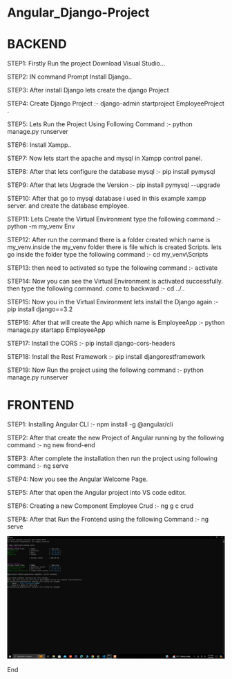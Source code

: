 # Angular_Django-Project

# BACKEND
STEP1: Firstly Run the project Download Visual Studio...



STEP2: IN command Prompt Install Django..




STEP3: After install Django lets create the django Project




STEP4: Create Django Project  :-
       django-admin startproject EmployeeProject .



       
STEP5: Lets Run the Project Using Following Command  :-
       python manage.py runserver



       
STEP6: Install Xampp..




STEP7: Now lets start the apache and mysql in Xampp control panel.




STEP8: After that lets configure the database mysql  :-
     pip install pymysql



     
STEP9: After that lets Upgrade the Version  :-
       pip install pymysql --upgrade



       
STEP10: After that go to mysql database i used in this example xampp server. and create the database employee.




STEP11: Lets Create the Virtual Environment type the following command   :-
        python -m my_venv Env



        
STEP12: After run the command there is a folder created which name is my_venv.inside the my_venv folder there is file which is created Scripts. lets go inside the folder type the following command    :-
        cd my_venv\Scripts



        
STEP13: then need to activated so type the following command    :-
     activate



     
STEP14: Now you can see the Virtual Environment is activated successfully. then type the following command. come to backward   :-
        cd ../..



        
STEP15: Now you in the Virtual Environment lets install the Django again   :-
        pip install django==3.2



        
STEP16: After that will create the App which name is EmployeeApp    :-
        python manage.py startapp EmployeeApp



        
STEP17: Install the CORS    :-
        pip install django-cors-headers



        
STEP18: Install the Rest Framework    :-
        pip install djangorestframework



        
STEP19: Now Run the project using the following command    :-
     python manage.py runserver


# FRONTEND
STEP1: Installing Angular CLI   :-
       npm install -g @angular/cli



       
STEP2: After that create the new Project of Angular running by the following command    :-
       ng new frond-end



       
STEP3: After complete the installation then run the project using following command    :-
       ng serve



       
STEP4: Now you see the Angular Welcome Page.




STEP5: After that open the Angular project into VS code editor.




STEP6: Creating a new Component Employee Crud    :-
       ng g c crud



       
STEP&: After that Run the Frontend using the following Command     :-
        ng serve


![img alt](https://github.com/Thannnuuuu/Angular_Django-Project/blob/main/employee%20front.PNG?raw=true)     






End
